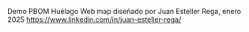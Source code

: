 Demo PBOM Huélago
Web map diseñado por Juan Esteller Rega, enero 2025
https://www.linkedin.com/in/juan-esteller-rega/
